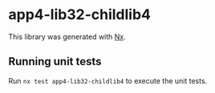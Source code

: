 # app4-lib32-childlib4

This library was generated with [Nx](https://nx.dev).

## Running unit tests

Run `nx test app4-lib32-childlib4` to execute the unit tests.
